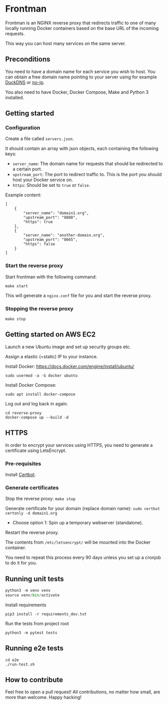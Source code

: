 # Frontman

Frontman is an NGINX reverse proxy that redirects traffic to one of many locally running Docker containers based on the base URL of the incoming requests.

This way you can host many services on the same server.

## Preconditions
You need to have a domain name for each service you wish to host. You can obtain a free domain name pointing to your server using for example [DuckDNS](https://www.duckdns.org/) or [no-ip](https://www.noip.com/).

You also need to have Docker, Docker Compose, Make and Python 3 installed.

## Getting started
### Configuration

Create a file called `servers.json`. 

It should contain an array with json objects, each containing the following keys:

- `server_name`: The domain name for requests that should be redirected to a certain port.
- `upstream_port`: The port to redirect traffic to. This is the port you should host your Docker service on.
- `https`: Should be set to `true` or `false`.

Example content:

```
[
    {
        "server_name": "domain1.org",
        "upstream_port": "8080",
        "https": true
    },
    {
        "server_name": "another-domain.org",
        "upstream_port": "8665",
        "https": false
    }
]
```

### Start the reverse proxy

Start frontman with the following command:

    make start

This will generate a `nginx.conf` file for you and start the reverse proxy. 
### Stopping the reverse proxy

    make stop

## Getting started on AWS EC2

Launch a new Ubuntu image and set up security groups etc.

Assign a elastic (=static) IP to your instance.

Install Docker: https://docs.docker.com/engine/install/ubuntu/

    sudo usermod -a -G docker ubuntu

Install Docker Compose:

    sudo apt install docker-compose

Log out and log back in again.

    cd reverse-proxy
    docker-compose up --build -d

## HTTPS
In order to encrypt your services using HTTPS, you need to generate a certificate using LetsEncrypt.

### Pre-requisites

Install [Certbot](https://certbot.eff.org/lets-encrypt/ubuntufocal-nginx).

### Generate certificates

Stop the reverse proxy: `make stop`

Generate certificate for your domain (replace domain name): `sudo certbot certonly -d domain1.org`
- Choose option 1: Spin up a temporary webserver (standalone).

Restart the reverse proxy.

The contents from `/etc/letsencrypt/` will be mounted into the Docker container.

You need to repeat this process every 90 days unless you set up a cronjob to do it for you.

## Running unit tests

```python
python3 -m venv venv
source venv/bin/activate
```

Install requirements

```
pip3 install -r requirements_dev.txt
```

Run the tests from project root

```
python3 -m pytest tests
```

## Running e2e tests

```
cd e2e
./run-test.sh
```

## How to contribute
Feel free to open a pull request! All contributions, no matter how small, are more than welcome. Happy hacking!
